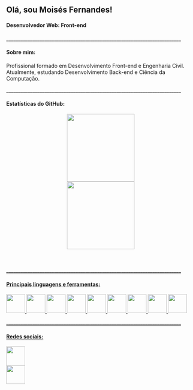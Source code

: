 
<div align="left">
  <h2>Olá, sou Moisés Fernandes!</h2>
  <h4>Desenvolvedor Web: Front-end</h4>
</div>
<div align="left">
  <p>_________________________________________________________________________</p>
  <h4>Sobre mim:</h4>
  <p>
    Profissional formado em Desenvolvimento Front-end e Engenharia Civil. Atualmente, estudando Desenvolvimento Back-end e Ciência da Computação.
  </p>
</div>
<div>
  <p>_________________________________________________________________________</p>
  <h4>Estatísticas do GitHub:</h4>
  <div align="center">
    <a href="https://github.com/moisesfdasilva">
    <img height="180em" src="https://github-readme-stats.vercel.app/api?username=moisesfdasilva&show_icons=true&theme=swift&include_all_commits=true&count_private=true"/>
   </div>
   <div align="center">
     <a href="https://github.com/moisesfdasilva">
     <img height="180em" src="https://github-readme-stats.vercel.app/api/top-langs/?username=moisesfdasilva&layout=compact&langs_count=7&theme=swift"/>
   </div>
</div>
</br></br>
<div>
  <p>_________________________________________________________________________</p>
  <h4>Principais linguagens e ferramentas:</h4>
  <a href="https://git-scm.com/">
  <img height="50em" src="https://cdn.jsdelivr.net/gh/devicons/devicon/icons/git/git-original.svg" />
  <a href="https://github.com/">
  <img height="50em" src="https://cdn.jsdelivr.net/gh/devicons/devicon/icons/github/github-original.svg" />
  <a href="https://jestjs.io/">
  <img height="50em" src="https://cdn.jsdelivr.net/gh/devicons/devicon/icons/jest/jest-plain.svg" />
  <a href="https://testing-library.com/">
  <img height="50em" src="https://testing-library.com/img/octopus-64x64.png" />
  <a href="https://www.w3schools.com/html/default.asp">
  <img height="50em" src="https://cdn.jsdelivr.net/gh/devicons/devicon/icons/html5/html5-original-wordmark.svg" />
  <a href="https://www.w3schools.com/css/default.asp">
  <img height="50em" src="https://cdn.jsdelivr.net/gh/devicons/devicon/icons/css3/css3-original-wordmark.svg" />
  <a href="https://www.w3schools.com/js/default.asp">
  <img height="50em" src="https://cdn.jsdelivr.net/gh/devicons/devicon/icons/javascript/javascript-original.svg" />
  <a href="https://reactjs.org/">
  <img height="50em" src="https://cdn.jsdelivr.net/gh/devicons/devicon/icons/react/react-original-wordmark.svg" />
  <a href="https://redux.js.org/">
  <img height="50em" src="https://cdn.jsdelivr.net/gh/devicons/devicon/icons/redux/redux-original.svg" />
</div>
<div align="left">
  <p>_________________________________________________________________________</p>
  <h4>Redes sociais:</h4>
  <div align="left">
    <div>
      <a href="https://www.linkedin.com/in/ms-fernandes">
      <img height="50em" src="https://img.shields.io/badge/LinkedIn-0077B5?style=flat&logo=linkedin&logoColor=white" />
    </div>
    <div>
      <a href="https://github.com/moisesfdasilva">
      <img height="50em" src="https://img.shields.io/badge/GitHub-100000?style=flat&logo=github&logoColor=white" />
    </div>
  </div>
</div>
